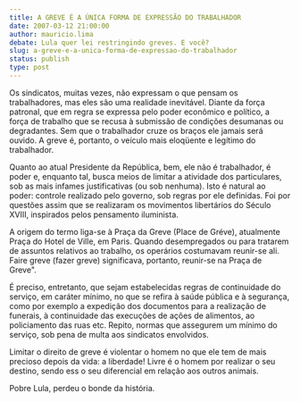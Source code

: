 ```yaml
---
title: A GREVE É A ÚNICA FORMA DE EXPRESSÃO DO TRABALHADOR
date: 2007-03-12 21:00:00
author: mauricio.lima
debate: Lula quer lei restringindo greves. E você?
slug: a-greve-e-a-unica-forma-de-expressao-do-trabalhador
status: publish 
type: post
---
```


Os sindicatos, muitas vezes, não expressam o que pensam os trabalhadores, mas eles são uma realidade inevitável. Diante da força patronal, que em regra se expressa pelo poder econômico e político, a força de trabalho que se recusa à submissão de condições desumanas ou degradantes. Sem que o trabalhador cruze os braços ele jamais será ouvido. A greve é, portanto, o veículo mais eloqüente e legítimo do trabalhador.  

  

  

Quanto ao atual Presidente da República, bem, ele não é trabalhador, é poder e, enquanto tal, busca meios de limitar a atividade dos particulares, sob as mais infames justificativas (ou sob nenhuma). Isto é natural ao poder: controle realizado pelo governo, sob regras por ele definidas. Foi por questões assim que se realizaram os movimentos libertários do Século XVIII, inspirados pelos pensamento iluminista.   

  

  

A origem do termo liga-se à Praça da Greve (Place de Gréve), atualmente Praça do Hotel de Ville, em Paris. Quando desempregados ou para tratarem de assuntos relativos ao trabalho, os operários costumavam reunir-se ali. Faire greve (fazer greve) significava, portanto, reunir-se na Praça de Greve".   

É preciso, entretanto, que sejam estabelecidas regras de continuidade do serviço, em caráter mínimo, no que se refira à saúde pública e à segurança, como por exemplo a expedição dos documentos para a realização de funerais, à continuidade das execuções de ações de alimentos, ao policiamento das ruas etc. Repito, normas que assegurem um mínimo do serviço, sob pena de multa aos sindicatos envolvidos.  

  

  

Limitar o direito de greve é violentar o homem no que ele tem de mais precioso depois da vida: a liberdade! Livre é o homem por realizar o seu destino, sendo ess o seu diferencial em relação aos outros animais.  

  

  

Pobre Lula, perdeu o bonde da história.
